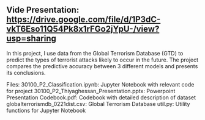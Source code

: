 Vide Presentation:
https://drive.google.com/file/d/1P3dC-vkT6Eso11Q54Pk8x1rFGo2jYpU-/view?usp=sharing
---
In this project, I use data from the Global Terrorism Database (GTD) to predict the types of terrorist attacks likely to occur in the future. The project compares the predictive accuracy between 3 different models and presents its conclusions.


Files:
30100_P2_Classification.ipynb: Jupyter Notebook with relevant code for project
30100_P2_Thiyaghessan_Presentation.pptx: Powerpoint Presentation
Codebook.pdf: Codebook with detailed description of dataset
globalterrorismdb_0221dist.csv: Global Terrorism Database
util.py: Utility functions for Jupyter Notebook
